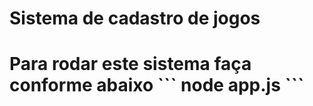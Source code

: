<h1>Sistema de cadastro de jogos<h1>
Para rodar este sistema faça conforme abaixo
```
node app.js
```

